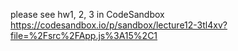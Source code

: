 please see hw1, 2, 3 in CodeSandbox https://codesandbox.io/p/sandbox/lecture12-3tl4xv?file=%2Fsrc%2FApp.js%3A15%2C1

